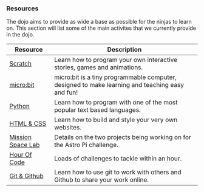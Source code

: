 ### Resources

The dojo aims to provide as wide a base as possible for the ninjas to learn on. This section will list some of the main activites that we currently provide in the dojo.

| Resource              	  | Description                                                               	|
|---------------------------|---------------------------------------------------------------------------	|
| [Scratch](scratch.md) 	  |  Learn how to program your own interactive stories, games and animations. 	|
| [micro:bit](microbit.md) 	|  micro:bit is a tiny programmable computer, designed to make learning and teaching easy and fun! 	|
| [Python](python.md)       | Learn how to program with one of the most popular text based languages.     |
| [HTML & CSS](html_css.md) | Learn how to build and style your very own websites.                        |
| [Mission Space Lab](mission_space_lab.md) | Details on the two projects being working on for the Astro Pi challenge. |
| [Hour Of Code](hour_of_code.md) | Loads of challenges to tackle within an hour. |
| [Git & Github](git_and_github.md) | Learn how to use git to work with others and Github to share your work online. |
